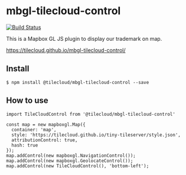 # mbgl-tilecloud-control

[![Build Status](https://travis-ci.org/tilecloud/mbgl-tilecloud-control.svg?branch=master)](https://travis-ci.org/tilecloud/mbgl-tilecloud-control)

This is a Mapbox GL JS plugin to display our trademark on map.

https://tilecloud.github.io/mbgl-tilecloud-control/

## Install

```
$ npm install @tilecloud/mbgl-tilecloud-control --save
```

## How to use

```node
import TileCloudControl from '@tilecloud/mbgl-tilecloud-control'

const map = new mapboxgl.Map({
  container: 'map',
  style: 'https://tilecloud.github.io/tiny-tileserver/style.json',
  attributionControl: true,
  hash: true
});
map.addControl(new mapboxgl.NavigationControl());
map.addControl(new mapboxgl.GeolocateControl());
map.addControl(new TileCloudControl(), 'bottom-left');
```
